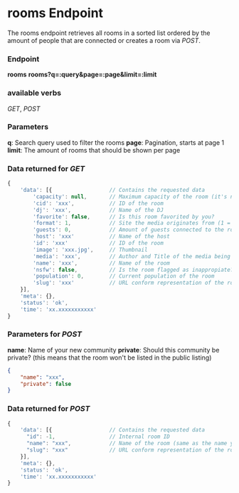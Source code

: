 # rooms Endpoint

The rooms endpoint retrieves all rooms in a sorted list ordered by the amount of people that are connected or creates a room via _POST_.

### Endpoint

**rooms**
**rooms?q=:query&page=:page&limit=:limit**

### available verbs

_GET_, _POST_

### Parameters

**q**: Search query used to filter the rooms
**page**: Pagination, starts at page 1
**limit**: The amount of rooms that should be shown per page

### Data returned for _GET_

```js
{
    'data': [{                  // Contains the requested data
        'capacity': null,       // Maximum capacity of the room (it's null for most rooms but the most populated ones)
        'cid': 'xxx',           // ID of the room
        'dj': 'xxx',            // Name of the DJ
        'favorite': false,      // Is this room favorited by you?
        'format': 1,            // Site the media originates from (1 = youtube; 2 = soundcloud)
        'guests': 0,            // Amount of guests connected to the room
        'host': 'xxx'           // Name of the host
        'id': 'xxx'             // ID of the room
        'image': 'xxx.jpg',     // Thumbnail
        'media': 'xxx',         // Author and Title of the media being played
        'name': 'xxx',          // Name of the room
        'nsfw': false,          // Is the room flagged as inappropiate? (can not be set manually)
        'population': 0,        // Current population of the room
        'slug': 'xxx'           // URL conform representation of the room's name
    }],
    'meta': {},
    'status': 'ok',
    'time': 'xx.xxxxxxxxxxx'
}
```

### Parameters for _POST_

**name**: Name of your new community
**private**: Should this community be private? (this means that the room won't be listed in the public listing)  

```json
{
    "name": "xxx",
    "private": false
}
```

### Data returned for _POST_

```js
{
    'data': [{                  // Contains the requested data
      "id": -1,                 // Internal room ID
      "name": "xxx",            // Name of the room (same as the name you sent via post)
      "slug": "xxx"             // URL conform representation of the room's name
    }],
    'meta': {},
    'status': 'ok',
    'time': 'xx.xxxxxxxxxxx'
}
```